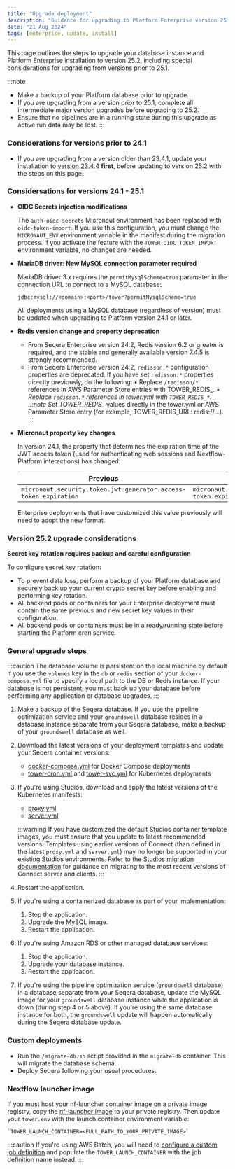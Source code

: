 ```yaml
---
title: "Upgrade deployment"
description: "Guidance for upgrading to Platform Enterprise version 25.2"
date: "21 Aug 2024"
tags: [enterprise, update, install]
---
```


This page outlines the steps to upgrade your database instance and Platform Enterprise installation to version 25.2, including special considerations for upgrading from versions prior to 25.1. 

:::note
- Make a backup of your Platform database prior to upgrade.
- If you are upgrading from a version prior to 25.1, complete all intermediate major version upgrades before upgrading to 25.2.
- Ensure that no pipelines are in a running state during this upgrade as active run data may be lost. 
:::

### Considerations for versions prior to 24.1

- If you are upgrading from a version older than 23.4.1, update your installation to [version 23.4.4](../../version-23.4/enterprise/overview.md) **first**, before updating to version 25.2 with the steps on this page. 

### Considersations for versions 24.1 - 25.1

- **OIDC Secrets injection modifications**

  The `auth-oidc-secrets` Micronaut environment has been replaced with `oidc-token-import`. If you use this configuration, you must change the `MICRONAUT_ENV` environment variable in the manifest during the migration process. If you activate the feature with the `TOWER_OIDC_TOKEN_IMPORT` environment variable, no changes are needed.

- **MariaDB driver: New MySQL connection parameter required**

  MariaDB driver 3.x requires the `permitMysqlScheme=true` parameter in the connection URL to connect to a MySQL database:

  `jdbc:mysql://<domain>:<port>/tower?permitMysqlScheme=true`

  All deployments using a MySQL database (regardless of version) must be updated when upgrading to Platform version 24.1 or later.

- **Redis version change and property deprecation**

  - From Seqera Enterprise version 24.2, Redis version 6.2 or greater is required, and the stable and generally available version 7.4.5 is strongly recommended.
  - From Seqera Enterprise version 24.2, `redisson.*` configuration properties are deprecated. If you have set `redisson.*` properties directly previously, do the following:
    •	Replace `/redisson/*` references in AWS Parameter Store entries with TOWER_REDIS_*.
    •	Replace `redisson.*` references in tower.yml with `TOWER_REDIS_*`.
    :::note
    Set TOWER_REDIS_* values directly in the tower.yml or AWS Parameter Store entry (for example, TOWER_REDIS_URL: redis://...).
    :::

- **Micronaut property key changes**

  In version 24.1, the property that determines the expiration time of the JWT access token (used for authenticating web sessions and Nextflow-Platform interactions) has changed:

  | Previous                                                         | New                                                          |
  | ---------------------------------------------------------------- | ------------------------------------------------------------ |
  | `micronaut.security.token.jwt.generator.access-token.expiration` | `micronaut.security.token.generator.access-token.expiration` |
    
  Enterprise deployments that have customized this value previously will need to adopt the new format.

### Version 25.2 upgrade considerations 

**Secret key rotation requires backup and careful configuration**

To configure [secret key rotation](../enterprise/configuration/overview.mdx#secret-key-rotation):
- To prevent data loss, perform a backup of your Platform database and securely back up your current crypto secret key before enabling and performing key rotation.
- All backend pods or containers for your Enterprise deployment must contain the same previous and new secret key values in their configuration.
- All backend pods or containers must be in a ready/running state before starting the Platform cron service. 

### General upgrade steps 

:::caution
The database volume is persistent on the local machine by default if you use the `volumes` key in the `db` or `redis` section of your `docker-compose.yml` file to specify a local path to the DB or Redis instance. If your database is not persistent, you must back up your database before performing any application or database upgrades.
:::

1. Make a backup of the Seqera database. If you use the pipeline optimization service and your `groundswell` database resides in a database instance separate from your Seqera database, make a backup of your `groundswell` database as well.
1. Download the latest versions of your deployment templates and update your Seqera container versions:
    - [docker-compose.yml](./_templates/docker/docker-compose.yml) for Docker Compose deployments
    - [tower-cron.yml](./_templates/k8s/tower-cron.yml) and [tower-svc.yml](./_templates/k8s/tower-svc.yml) for Kubernetes deployments
1. If you're using Studios, download and apply the latest versions of the Kubernetes manifests:
    - [proxy.yml](./_templates/k8s/data_studios/proxy.yml)
    - [server.yml](./_templates/k8s/data_studios/server.yml)
    
    :::warning
    If you have customized the default Studios container template images, you must ensure that you update to latest recommended versions. Templates using earlier versions of Connect (than defined in the latest `proxy.yml` and `server.yml`) may no           longer be supported in your existing Studios environments. Refer to the [Studios migration documentation](../../studios/managing#migrate-a-studio-from-an-earlier-container-image-template) for guidance on migrating to the most recent versions of         Connect server and clients.
    :::
   
1. Restart the application.
1. If you're using a containerized database as part of your implementation:
    1. Stop the application.
    1. Upgrade the MySQL image.
    1. Restart the application.
1. If you're using Amazon RDS or other managed database services:
    1. Stop the application.
    1. Upgrade your database instance.
    1. Restart the application.
1. If you're using the pipeline optimization service (`groundswell` database) in a database separate from your Seqera database, update the MySQL image for your `groundswell` database instance while the application is down (during step 4 or 5 above). If you're using the same database instance for both, the `groundswell` update will happen automatically during the Seqera database update.

### Custom deployments

- Run the `/migrate-db.sh` script provided in the `migrate-db` container. This will migrate the database schema.
- Deploy Seqera following your usual procedures.

### Nextflow launcher image

If you must host your nf-launcher container image on a private image registry, copy the [nf-launcher image](https://quay.io/seqeralabs/nf-launcher:j17-24.04.4) to your private registry. Then update your `tower.env` with the launch container environment variable:

    `TOWER_LAUNCH_CONTAINER=<FULL_PATH_TO_YOUR_PRIVATE_IMAGE>`

:::caution
If you're using AWS Batch, you will need to [configure a custom job definition](./advanced-topics/custom-launch-container) and populate the `TOWER_LAUNCH_CONTAINER` with the job definition name instead.
:::
